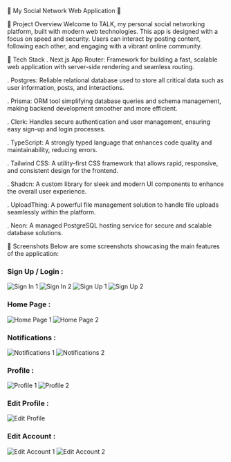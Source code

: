 🌟 My Social Network Web Application 🌟

📌 Project Overview
Welcome to TALK, my personal social networking platform, built with modern web technologies. This app is designed with a focus on speed and security. Users can interact by posting content, following each other, and engaging with a vibrant online community.

🚀 Tech Stack
. Next.js App Router: Framework for building a fast, scalable web application with server-side rendering and seamless routing.

. Postgres: Reliable relational database used to store all critical data such as user information, posts, and interactions.

. Prisma: ORM tool simplifying database queries and schema management, making backend development smoother and more efficient.

. Clerk: Handles secure authentication and user management, ensuring easy sign-up and login processes.

. TypeScript: A strongly typed language that enhances code quality and maintainability, reducing errors.

. Tailwind CSS: A utility-first CSS framework that allows rapid, responsive, and consistent design for the frontend.

. Shadcn: A custom library for sleek and modern UI components to enhance the overall user experience.

. UploadThing: A powerful file management solution to handle file uploads seamlessly within the platform.

. Neon: A managed PostgreSQL hosting service for secure and scalable database solutions.

📸 Screenshots
Below are some screenshots showcasing the main features of the application:

### Sign Up / Login :
![Sign In 1](public/sign_in_1.png)
![Sign In 2](public/sign_in_2.png)
![Sign Up 1](public/sign_up_1.png)
![Sign Up 2](public/sign_up_2.png)

### Home Page :
![Home Page 1](public/home_page_1.png)
![Home Page 2](public/home_page_2.png)

### Notifications :
![Notifications 1](public/notifications_1.png)
![Notifications 2](public/notifications_2.png)

### Profile :
![Profile 1](public/profile_1.png)
![Profile 2](public/profile_2.png)

### Edit Profile :
![Edit Profile](public/edit_profile.png)

### Edit Account :
![Edit Account 1](public/edit_account_1.png)
![Edit Account 2](public/edit_account_2.png)
